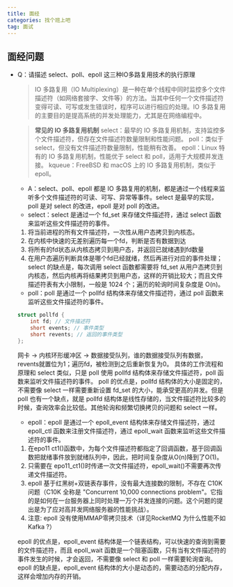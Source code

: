 ```yaml
---
title: 面经
categories: 找个班上吧
tag: 面试
---
```

## 面经问题
- Q：请描述 select、poll、epoll 这三种IO多路复用技术的执行原理
    >IO 多路复用（IO Multiplexing）是一种在单个线程中同时监控多个文件描述符（如网络套接字、文件等）的方法。当其中任何一个文件描述符变得可读、可写或发生错误时，程序可以进行相应的处理。IO 多路复用的主要目的是提高系统的并发处理能力，尤其是在网络编程中。

    >**常见的 IO 多路复用机制**
    select：最早的 IO 多路复用机制，支持监控多个文件描述符，但存在文件描述符数量限制和性能问题。
    poll：类似于 select，但没有文件描述符数量限制，性能稍有改善。
    epoll：Linux 特有的 IO 多路复用机制，性能优于 select 和 poll，适用于大规模并发连接。
    kqueue：FreeBSD 和 macOS 上的 IO 多路复用机制，类似于 epoll。
    - A：select、poll、epoll 都是 IO 多路复用的机制，都是通过一个线程来监听多个文件描述符的可读、可写、异常等事件。select 是最早的实现，poll 是对 select 的改进，epoll 是对 poll 的改进。
    - select：select 是通过一个 fd_set 来存储文件描述符，通过 select 函数来监听这些文件描述符的事件。
    1. 将当前进程的所有文件描述符，一次性从用户态拷贝到内核态。
    2. 在内核中快速的无差别遍历每一个fd，判断是否有数据到达
    3. 将所有的fd状态从内核态拷贝到用户态，并返回已就绪遇到fd数量
    4. 在用户态遍历判断具体是哪个fd已经就绪，然后再进行对应的事件处理；
    select 的缺点是，每次调用 select 函数都需要将 fd_set 从用户态拷贝到内核态，然后内核再将结果拷贝到用户态，这样的开销比较大；而且文件描述符表有大小限制，一般是 1024 个；遍历的轮询时间复杂度是 O(n)。
    - poll：poll 是通过一个 pollfd 结构体来存储文件描述符，通过 poll 函数来监听这些文件描述符的事件。
    ```C
    struct pollfd {
        int fd; // 文件描述符
        short events; // 事件类型
        short revents; // 返回的事件类型
    };
    ``` 
    网卡 -> 内核环形缓冲区 -> 数据接受队列，谁的数据接受队列有数据，revents就置位为1；遍历fd，被检测到之后重新恢复为0。
    具体的工作流程和原理和 select 类似，只是 poll 使用 pollfd 结构体来存储文件描述符，poll 函数来监听文件描述符的事件。
    poll 的优点是，pollfd 结构体的大小是固定的，不需要像 select 一样需要重新设置 fd_set 的大小，能承受更高的并发。但是 poll 也有一个缺点，就是 pollfd 结构体是线性存储的，当文件描述符比较多的时候，查询效率会比较低。其他轮询和频繁切换拷贝的问题和 select 一样。
    - epoll：epoll 是通过一个 epoll_event 结构体来存储文件描述符，通过 epoll_ctl 函数来注册文件描述符，通过 epoll_wait 函数来监听这些文件描述符的事件。
    1. 在epo11 ct1()函数中，为每个文件描述符都指定了回调函数，基于回调函数把就绪事件放到就绪队列中，因此，把时间复杂度从O(n)降到了O(1)。
    2. 只需要在 epo11_ct1()时传递一次文件描述符，epoll_wait()不需要再次传递文件描述符。
    3. epoll 基于红黑树+双链表存事件，没有最大连接数的限制，不存在 C10K 问题（C10K 全称是 "Concurrent 10,000 connections problem"。它指的是如何在一台服务器上同时处理一万个并发连接的问题。这个问题的提出是为了应对高并发网络服务器的性能挑战）。
    4. 注意: epoll 没有使用MMAP零拷贝技术（详见RocketMQ 为什么性能不如 Kafka ?）

    epoll 的优点是，epoll_event 结构体是一个链表结构，可以快速的查询到需要的文件描述符，而且 epoll_wait 函数是一个阻塞函数，只有当有文件描述符的事件发生的时候，才会返回，不需要像 select 和 poll 一样需要轮询查询。epoll 的缺点是，epoll_event 结构体的大小是动态的，需要动态的分配内存，这样会增加内存的开销。

